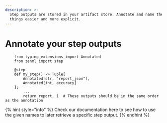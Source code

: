 ```yaml
---
description: >-
  Step outputs are stored in your artifact store. Annotate and name them to make
  things easier and more explicit.
---
```


# Annotate your step outputs

<pre class="language-python"><code class="lang-python">    from typing_extensions import Annotated
    from zenml import step

    @step
    def my_step() -> Tuple[
        Annotated[str, "report_json"], 
        Annotated[int, accuracy]
<strong>    ]:
</strong>        ...
        return report, 1  # These outputs should be in the same order as the annotation 
</code></pre>

{% hint style="info" %}
Check our documentation here to see how to use the given names to later retrieve a specific step output.
{% endhint %}
